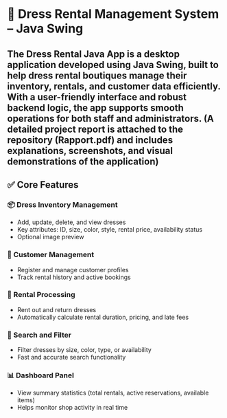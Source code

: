 # 👗 Dress Rental Management System – Java Swing

The **Dress Rental Java App** is a desktop application developed using **Java Swing**, built to help dress rental boutiques manage their inventory, rentals, and customer data efficiently. With a user-friendly interface and robust backend logic, the app supports smooth operations for both staff and administrators.
(A detailed project report is attached to the repository (Rapport.pdf) and includes explanations, screenshots, and visual demonstrations of the application)
---

## ✅ Core Features

### 📦 Dress Inventory Management
- Add, update, delete, and view dresses
- Key attributes: ID, size, color, style, rental price, availability status
- Optional image preview

### 👤 Customer Management
- Register and manage customer profiles
- Track rental history and active bookings

### 🔁 Rental Processing
- Rent out and return dresses
- Automatically calculate rental duration, pricing, and late fees

### 🔎 Search and Filter
- Filter dresses by size, color, type, or availability
- Fast and accurate search functionality

### 📊 Dashboard Panel
- View summary statistics (total rentals, active reservations, available items)
- Helps monitor shop activity in real time

